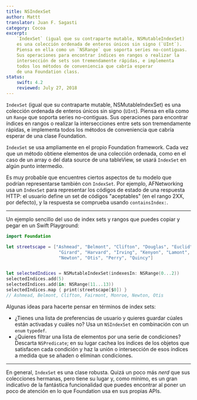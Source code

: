 ```yaml
---
title: NSIndexSet
author: Mattt
translator: Juan F. Sagasti
category: Cocoa
excerpt:
    `IndexSet` (igual que su contraparte mutable, NSMutableIndexSet)
    es una colección ordenada de enteros únicos sin signo (`UInt`).
    Piensa en ella como un `NSRange` que soporta series no-contiguas.
    Sus operaciones para encontrar índices en rangos o realizar la
    intersección de sets son tremendamente rápidas, e implementa 
    todos los métodos de conveniencia que cabría esperar 
    de una Foundation class. 
status:
    swift: 4.2
    reviewed: July 27, 2018
---
```


`IndexSet` (igual que su contraparte mutable, NSMutableIndexSet) es una colección ordenada de enteros únicos sin signo (`UInt`). Piensa en ella como un `Range` que soporta series no-contiguas. Sus operaciones para encontrar índices en rangos o realizar la intersecciones entre sets son tremendamente rápidas, e implementa todos los métodos de conveniencia que cabría esperar de una clase Foundation. 

`IndexSet` se usa ampliamente en el propio Foundation framework. Cada vez que un método obtiene elementos de una colección ordenada, como en el caso de un array o del data source de una tableView, se usará `IndexSet` en algún punto intermedio.

Es muy probable que encuentres ciertos aspectos de tu modelo que podrían representarse también con `IndexSet`. Por ejemplo, AFNetworking usa un `IndexSet` para representar los códigos de estado de una respuesta HTTP: el usuario define un set de códigos "aceptables" (en el rango 2XX, por defecto), y la respuesta se comprueba usando `containsIndex:`.

---

Un ejemplo sencillo del uso de index sets y rangos que puedes copiar y pegar en un Swift Playground:

```swift
import Foundation

let streetscape = ["Ashmead", "Belmont", "Clifton", "Douglas", "Euclid", "Fairmont",
                    "Girard", "Harvard", "Irving", "Kenyon", "Lamont", "Monroe",
                    "Newton", "Otis", "Perry", "Quincy"]


let selectedIndices = NSMutableIndexSet(indexesIn: NSRange(0...2))
selectedIndices.add(5)
selectedIndices.add(in: NSRange(11...13))
selectedIndices.map { print(streetscape[$0]) }
// Ashmead, Belmont, Clifton, Fairmont, Monroe, Newton, Otis
```

Algunas ideas para hacerte pensar en términos de index sets:

- ¿Tienes una lista de preferencias de usuario y quieres guardar cúales están activadas y cuáles no? Usa un `NSIndexSet` en combinación con un `enum` `typedef`.
- ¿Quieres filtrar una lista de elementos por una serie de condiciones? Descarta `NSPredicate`; en su lugar cachea los índices de los objetos que satisfacen cada condición y haz la unión o intersección de esos índices a medida que se añaden o eliminan condiciones.

---

En general, `IndexSet` es una clase robusta. Quizá un poco más *nerd* que sus colecciones hermanas, pero tiene su lugar y, como mínimo, es un gran indicativo de la fantástica funcionalidad que puedes encontrar al poner un poco de atención en lo que Foundation usa en sus propias APIs. 
